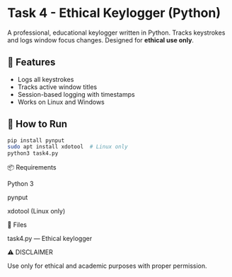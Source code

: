# Task 4 - Ethical Keylogger (Python)

A professional, educational keylogger written in Python. Tracks keystrokes and logs window focus changes. Designed for **ethical use only**.

## 🔐 Features
- Logs all keystrokes
- Tracks active window titles
- Session-based logging with timestamps
- Works on Linux and Windows

## 🚀 How to Run
```bash
pip install pynput
sudo apt install xdotool  # Linux only
python3 task4.py
```

📦 Requirements

Python 3

pynput

xdotool (Linux only)

📁 Files

task4.py — Ethical keylogger

⚠ DISCLAIMER

Use only for ethical and academic purposes with proper permission.
